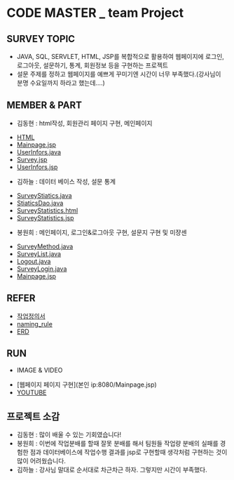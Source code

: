 # CODE MASTER _ team Project
## SURVEY TOPIC
- JAVA, SQL, SERVLET, HTML, JSP를 복합적으로 활용하여
  웹페이지에 로그인, 로그아웃, 설문하기, 통계, 회원정보 등을 구현하는 프로젝트
- 설문 주제를 정하고 웹페이지를 예쁘게 꾸미기엔 시간이 너무 부족했다.(강사님이 분명 수요일까지 하라고 했는데....)
## MEMBER & PART
- 김동현 : html작성, 회원관리 페이지 구현, 메인페이지
* [HTML](https://github.com/BongWonHee/toys_servlet/tree/main/src/main/resources/static/HTML)
* [Mainpage.jsp](https://github.com/BongWonHee/toys_servlet/blob/main/src/main/resources/META-INF/resources/Mainpage.jsp)
* [UserInfors.java](https://github.com/BongWonHee/toys_servlet/blob/main/src/main/java/com/example/toys_servlet/SURVEY_TEAMPALY/JAVA/UserInfors.java)
* [Survey.jsp](https://github.com/BongWonHee/toys_servlet/blob/main/src/main/resources/META-INF/resources/Survey.jsp)
* [UserInfors.jsp](https://github.com/BongWonHee/toys_servlet/blob/main/src/main/resources/META-INF/resources/UserInfors.jsp)

- 김하늘 : 데이터 베이스 작성, 설문 통계
* [SurveyStiatics.java](https://github.com/BongWonHee/toys_servlet/blob/main/src/main/java/com/example/toys_servlet/SURVEY_TEAMPALY/JAVA/SurveyStiatics.java)
* [StiaticsDao.java](https://github.com/BongWonHee/toys_servlet/blob/main/src/main/java/com/example/toys_servlet/SURVEY_TEAMPALY/JAVA/daos/StiaticsDao.java)
* [SurveyStatistics.html](https://github.com/BongWonHee/toys_servlet/blob/main/src/main/resources/static/HTML/SurveyStatistics.html)
* [SurveyStatistics.jsp](https://github.com/BongWonHee/toys_servlet/blob/main/src/main/resources/META-INF/resources/SurveyStatistics.jsp)

- 봉원희 : 메인페이지, 로그인&로그아웃 구현, 설문지 구현 및 미쟝센
* [SurveyMethod.java](https://github.com/BongWonHee/toys_servlet/blob/main/src/main/java/com/example/toys_servlet/SURVEY_TEAMPALY/JAVA/SurveyMethod.java)
* [SurveyList.java](https://github.com/BongWonHee/toys_servlet/blob/main/src/main/java/com/example/toys_servlet/SURVEY_TEAMPALY/JAVA/SurveyList.java)
* [Logout.java](https://github.com/BongWonHee/toys_servlet/blob/main/src/main/java/com/example/toys_servlet/SURVEY_TEAMPALY/JAVA/Logout.java)
* [SurveyLogin.java](https://github.com/BongWonHee/toys_servlet/blob/main/src/main/java/com/example/toys_servlet/SURVEY_TEAMPALY/JAVA/SurveyLogin.java)
* [Mainpage.jsp](https://github.com/BongWonHee/toys_servlet/blob/main/src/main/resources/META-INF/resources/Mainpage.jsp)

## REFER
 - [작업정의서](https://github.com/BongWonHee/toys_servlet/blob/main/src/main/resources/static/HTML/%EC%9E%91%EC%97%85%EC%A0%9C%EC%95%88%EC%84%9C.html)
 - [naming_rule](./src/SURVEY_code%20master/Naming_Rule_%EC%BD%94%EB%93%9C%EB%A7%88%EC%8A%A4%ED%84%B0.pdf)
 - [ERD](https://github.com/BongWonHee/toys_servlet/blob/main/src/main/resources/static/HTML/DB/Survey.png)

## RUN
- IMAGE & VIDEO
 * [웹페이지 페이지 구현](본인 ip:8080/Mainpage.jsp)
 * [YOUTUBE](https://www.youtube.com/watch?v=5u-gkhRW6Yg)

## 프로젝트 소감
 - 김동현 : 많이 배울 수 있는 기회였습니다!
 - 봉원희 : 이번에 작업분배를 할때 잘못 분배를 해서 팀원들 작업량 분배의 실패를 경험한 점과 데이터베이스에 작업수행 결과를 jsp로 구현할때 생각처럼 구현하는 것이 많이 어려웠습니다. 
 - 김하늘 : 강사님 말대로 순서대로 차근차근 하자. 그렇지만 시간이 부족했다.
